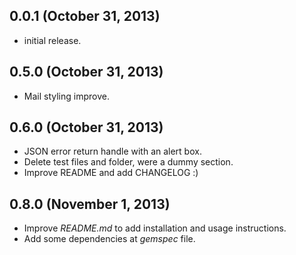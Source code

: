 ## 0.0.1 (October 31, 2013)

* initial release.

## 0.5.0 (October 31, 2013)

* Mail styling improve.

## 0.6.0 (October 31, 2013)

* JSON error return handle with an alert box.
* Delete test files and folder, were a dummy section.
* Improve README and add CHANGELOG :)

## 0.8.0 (November 1, 2013)

* Improve *README.md* to add installation and usage instructions.
* Add some dependencies at *gemspec* file.
